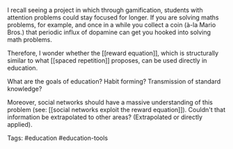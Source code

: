 I recall seeing a project in which through gamification, students with attention problems could stay focused for longer. If you are solving maths problems, for example, and once in a while you collect a coin (à-la Mario Bros.) that periodic influx of dopamine can get you hooked into solving math problems. 

Therefore, I wonder whether the [[reward equation]], which is structurally similar to what [[spaced repetition]] proposes, can be used directly in education. 

What are the goals of education? Habit forming? Transmission of standard knowledge? 

Moreover, social networks should have a massive understanding of this problem (see: [[social networks exploit the reward equation]]). Couldn't that information be extrapolated to other areas? (Extrapolated or directly applied).

Tags: #education #education-tools 
